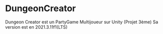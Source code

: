# DungeonCreator
Dungeon Creator est un PartyGame Multijoueur sur Unity (Projet 3ème)
Sa version est en 2021.3.11f1(LTS)
